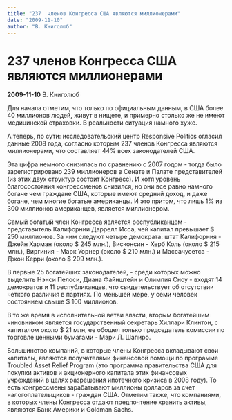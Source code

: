 ```yaml
---
title: "237  членов Конгресса США являются миллионерами"
date: "2009-11-10"
author: "В. Книголюб"
---
```


# 237  членов Конгресса США являются миллионерами

**2009-11-10** В. Книголюб

Для начала отметим, что только по официальным данным, в США более 40 миллионов людей, живут в нищете, и примерно столько же не имеют медицинской страховки. В реальности ситуация намного хуже.

А теперь, по сути: исследовательский центр Responsive Politics огласил данные 2008 года, согласно которым 237 членов Конгресса являются миллионерами, что составляет 44% всех законодателей США.

Эта цифра немного снизилась по сравнению с 2007 годом - тогда было зарегистрировано 239 миллионеров в Сенате и Палате представителей (из этих двух структур состоит Конгресс). И хотя уровень благосостояния конгрессменов снизился, но они все равно намного богаче чем граждане США, которые имеют средний доход, и даже богаче, чем многие богатые американцы. И это притом, что лишь 1% из 300 миллионов американцев, является миллионером.

Самый богатый член Конгресса является республиканцем - представитель Калифорнии Даррелл Исса, чей капитал превышает $ 250 миллионов. За ним следуют четыре демократа: штат Калифорния - Джейн Харман (около $ 245 млн.), Висконсин - Херб Коль (около $ 215 млн.), Виргиния - Марк Уорнер (около $ 210 млн.) и Массачусетса - Джон Керри (около $ 209 млн.).

В первые 25 богатейших законодателей, - среди которых можно выделить Нэнси Пелоси, Диана Файнштейн и Олимпия Сноу - входят 14 демократов и 11 республиканцев, что свидетельствует об отсутствии четкого различия в партиях. По меньшей мере, у семи человек состоянием свыше $ 100 миллионов.

В то же время в исполнительной ветви власти, вторым богатейшим чиновником является государственный секретарь Хиллари Клинтон, с капиталом около $ 21 млн, ее обошел только председатель комиссии по торговле ценными бумагами - Мэри Л. Шапиро.

Большинство компаний, в которые члены Конгресса вкладывают свои капиталы, являются получателями финансовой помощи по программе Troubled Asset Relief Program (это программа правительства США для покупки активов и акционерного капитала этих финансовых учреждений в целях разрешения ипотечного кризиса в 2008 году). То есть конгрессмены зарабатывают миллионы долларов за счет налогоплательщиков - граждан США. Отметим также, что компаниями, в которых члены Конгресса отдают предпочтение хранить активы, являются Банк Америки и Goldman Sachs.